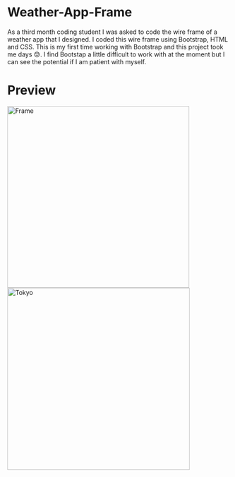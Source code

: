 # Weather-App-Frame

As a third month coding student I was asked to code the wire frame of a weather app that I designed. I coded this wire frame using Bootstrap, HTML and CSS. This is my first time working with Bootstrap and this project took me days 😓. I find Bootstap a little difficult to work with at the moment but I can see the potential if I am patient with myself.


# Preview
<img width="412" alt="Frame" src="https://user-images.githubusercontent.com/96970580/153133665-d34b17af-d618-4fe5-9911-9f563a4781b2.png">

<img width="413" alt="Tokyo" src="https://user-images.githubusercontent.com/96970580/153133690-ad6cf7a5-2a18-483f-8490-81e874d75a6f.png">
